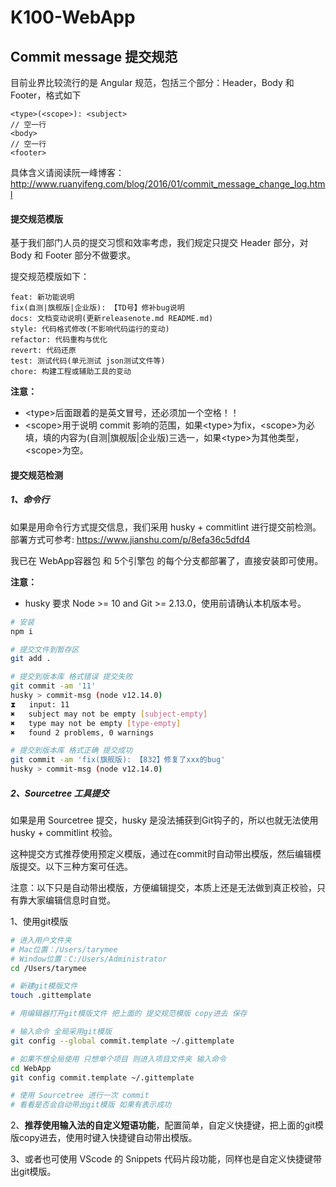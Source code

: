 # K100-WebApp


## Commit message 提交规范
目前业界比较流行的是 Angular 规范，包括三个部分：Header，Body 和 Footer，格式如下
```
<type>(<scope>): <subject>
// 空一行
<body>
// 空一行
<footer>
```
具体含义请阅读阮一峰博客：http://www.ruanyifeng.com/blog/2016/01/commit_message_change_log.html


#### 提交规范模版
基于我们部门人员的提交习惯和效率考虑，我们规定只提交 Header 部分，对 Body 和 Footer 部分不做要求。

提交规范模版如下：
```
feat: 新功能说明
fix(自测|旗舰版|企业版): 【TD号】修补bug说明
docs: 文档变动说明(更新releasenote.md README.md)
style: 代码格式修改(不影响代码运行的变动)
refactor: 代码重构与优化
revert: 代码还原
test: 测试代码(单元测试 json测试文件等)
chore: 构建工程或辅助工具的变动
```
**注意：**
+ \<type\>后面跟着的是英文冒号，还必须加一个空格！！
+ \<scope\>用于说明 commit 影响的范围，如果\<type\>为fix，\<scope\>为必填，填的内容为(自测|旗舰版|企业版)三选一，如果\<type\>为其他类型，\<scope\>为空。


#### 提交规范检测
##### 1、命令行
如果是用命令行方式提交信息，我们采用 husky + commitlint 进行提交前检测。
部署方式可参考: https://www.jianshu.com/p/8efa36c5dfd4

我已在 WebApp容器包 和 5个引擎包 的每个分支都部署了，直接安装即可使用。

**注意：**
+ husky 要求 Node >= 10 and Git >= 2.13.0，使用前请确认本机版本号。

```sh
# 安装
npm i

# 提交文件到暂存区
git add .

# 提交到版本库 格式错误 提交失败
git commit -am '11'
husky > commit-msg (node v12.14.0)
⧗   input: 11
✖   subject may not be empty [subject-empty]
✖   type may not be empty [type-empty]
✖   found 2 problems, 0 warnings

# 提交到版本库 格式正确 提交成功
git commit -am 'fix(旗舰版): 【832】修复了xxx的bug'
husky > commit-msg (node v12.14.0)
```


##### 2、Sourcetree 工具提交
如果是用 Sourcetree 提交，husky 是没法捕获到Git钩子的，所以也就无法使用 husky + commitlint 校验。

这种提交方式推荐使用预定义模版，通过在commit时自动带出模版，然后编辑模版提交。以下三种方案可任选。

注意：以下只是自动带出模版，方便编辑提交，本质上还是无法做到真正校验，只有靠大家编辑信息时自觉。

1、使用git模版
```sh
# 进入用户文件夹
# Mac位置：/Users/tarymee
# Window位置：C:/Users/Administrator
cd /Users/tarymee

# 新建git模版文件
touch .gittemplate

# 用编辑器打开git模版文件 把上面的 提交规范模版 copy进去 保存

# 输入命令 全局采用git模版
git config --global commit.template ~/.gittemplate

# 如果不想全局使用 只想单个项目 则进入项目文件夹 输入命令
cd WebApp
git config commit.template ~/.gittemplate

# 使用 Sourcetree 进行一次 commit
# 看看是否会自动带出git模版 如果有表示成功
```

2、**推荐使用输入法的自定义短语功能**，配置简单，自定义快捷键，把上面的git模版copy进去，使用时键入快捷键自动带出模版。

3、或者也可使用 VScode 的 Snippets 代码片段功能，同样也是自定义快捷键带出git模版。